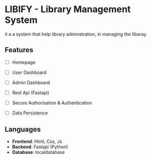 # LIBIFY - Library Management System

it a a system that help library adminstration, in managing the libaray.


## Features

- [ ] Homepage
- [ ] User Dashboard
- [ ] Admin Dashboard
- [ ] Rest Api (Fastapi)
- [ ] Secure Authorisation & Authentication
- [ ] Data Persistence


## Languages

- **Frontend**: Html, Css, Js
- **Backend**: Fastapi (Python)
- **Database**: localdatabase